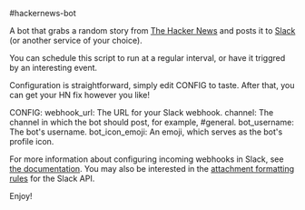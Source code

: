 #hackernews-bot

A bot that grabs a random story from [The Hacker News](https://news.ycombinator.com) and posts it to [Slack](https://slack.com) (or another service of your choice).

You can schedule this script to run at a regular interval, or have it triggred by an interesting event.

Configuration is straightforward, simply edit CONFIG to taste. After that, you can get your HN fix however you like!

CONFIG:
	webhook_url: The URL for your Slack webhook. 
	channel: The channel in which the bot should post, for example, #general.
	bot_username: The bot's username.
	bot_icon_emoji: An emoji, which serves as the bot's profile icon. 

For more information about configuring incoming webhooks in Slack, see [the documentation](https://api.slack.com/incoming-webhooks). 
You may also be interested in the [attachment formatting rules](https://api.slack.com/docs/attachments) for the Slack API. 

Enjoy!
